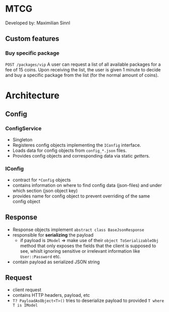 # MTCG
Developed by: Maximilian Sinnl

## Custom features
### Buy specific package
`POST /packages/vip`
A user can request a list of all available packages for a fee of 15 coins. Upon receiving the list, the user is given 1 minute to decide and buy a specific package from the list (for the normal amount of coins).


# Architecture
## Config
### ConfigService
+ Singleton
+ Registeres config objects implementing the `IConfig` interface.
+ Loads data for config objects from `config_*.json` files.
+ Provides config objects and corresponding data via static *getter*s.

### IConfig
+ contract for `*Config` objects
+ contains information on where to find config data (json-files) and under which section (json object key)
+ provides name for config object to prevent overriding of the same config object

## Response
+ Response objects implement `abstract class BaseJsonResponse`
+ responsible for **serializing** the payload
  + if payload is `IModel` => make use of their `object ToSerializableObj` method
  that only exposes the fields that the client is supposed to see, whislt ignoring sensitive or irrelevant information like `User::Password` etc.
+ contain payload as serialized JSON string

## Request
+ client request
+ contains HTTP headers, payload, etc
+ `T? PayloadAsObject<T>()` tries to deserialize payload to provided `T where T is IModel`

